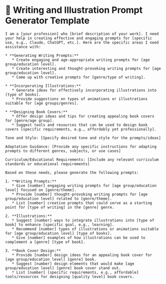 # 📝 Writing and Illustration Prompt Generator Template

<pre><code class="language-plaintext">I am a [your profession] who [brief description of your work]. I need your help in creating effective and engaging prompts for [specific use, e.g., Claude, ChatGPT, etc.]. Here are the specific areas I need assistance with:

* **Generating Writing Prompts:**
   * Create engaging and age-appropriate writing prompts for [age group/education level].
   * Create interesting and thought-provoking writing prompts for [age group/education level].
   * Come up with creative prompts for [genre/type of writing].

* **Incorporating Illustrations:**
   * Generate ideas for effectively incorporating illustrations into [type of books].
   * Provide suggestions on types of animations or illustrations suitable for [age groups/genres].

* **Designing Book Covers:**
   * Offer design ideas and tips for creating appealing book covers for [genre/age group].
   * Suggest tools and resources that can be used to design book covers [specific requirements, e.g., affordably yet professionally].

Tone and Style: [Specify desired tone and style for the prompts/ideas]

Adaptation Guidance: [Provide any specific instructions for adapting prompts to different genres, subjects, or use cases]

Curriculum/Educational Requirements: [Include any relevant curriculum standards or educational requirements]

Based on these needs, please generate the following prompts:

1. **Writing Prompts:**
   * Give [number] engaging writing prompts for [age group/education level] focused on [genre/theme].
   * Provide [number] thought-provoking writing prompts for [age group/education level] related to [genre/theme].
   * List [number] creative prompts that could serve as a starting point for [type of writing] in the [genre] genre.

2. **Illustrations:**
   * Suggest [number] ways to integrate illustrations into [type of book] to enhance [specific goal, e.g., learning].
   * Recommend [number] types of illustrations or animations suitable for [age group/education level] [type of books].
   * Give [number] examples of how illustrations can be used to complement a [genre] [type of book].

3. **Book Cover Design:**
   * Provide [number] design ideas for an appealing book cover for [age group/education level] [genre] book.
   * Suggest [number] design elements that would make [age group/education level] [genre] book cover stand out.
   * List [number] [specific requirements, e.g., affordable] tools/resources for designing [quality level] book covers.</code></pre>
